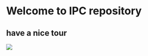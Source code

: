 <!DOCTYPE html>
<html>
<head>
<meta charset="UTF-8">
  <h1>Welcome to IPC repository</h1>
  <h2>have a nice tour</h2>
  <img src="https://media.giphy.com/media/9P56GiCDX2sGBZToJS/giphy.gif" />

</head>
<body>
</body>
</html>
